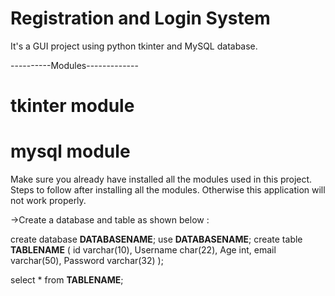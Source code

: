 # Registration and Login System
It's a GUI project using python tkinter and MySQL database.

----------Modules-------------
# tkinter module
# mysql module

Make sure you already have installed all the modules used in this project.
Steps to follow after installing all the modules. Otherwise this application will not work properly.

->Create a database and table as shown below :

create database **DATABASENAME**;
use **DATABASENAME**;
create table **TABLENAME**
(
id varchar(10),
Username char(22),
Age int,
email varchar(50),
Password varchar(32)
);

select * from **TABLENAME**;



